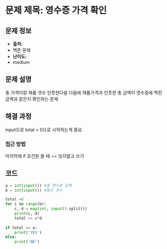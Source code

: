 # 문제 제목: 영수증 가격 확인

## 문제 정보
- **출처:**
- 백준 문제
- **난이도:**
- medium

## 문제 설명
총 가격이랑 제품 갯수 인풋한다음 다음에 
제품가격과 인풋한 총 금액이 영수증에 찍힌 금액과 같은지 확인하는 문제

## 해결 과정
input으로 total = 0으로 시작하는게 중요

### 접근 방법
마지막에 if 조건문 쓸 때 == 잊지말고 쓰기

## 코드
```python
a = int(input()) #총 영수증 금액
b = int(input()) #물건 갯수

total =0
for i in range(b):
    c, d = map(int, input().split())
    print(c, d)
    total += c*d
    
if total == a:
    print('YES')
else:
    print('NO')
